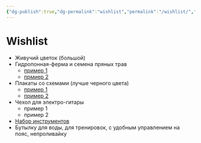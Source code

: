 ```yaml
---
{"dg-publish":true,"dg-permalink":"wishlist","permalink":"/wishlist/","tags":["site"]}
---
```




<div class="transclusion internal-embed is-loaded"><div class="markdown-embed">





# Wishlist

- Живучий цветок (большой)
- Гидропонная-ферма и семена пряных трав
	- [пример 1](https://market.yandex.ru/product--gidroponnaia-ustanovka-hobbyfarm-8-iacheek/939345333?cpc=8OjovqP32121Or8hJ7dM_yAJsbgI9r3hhe_KRB8mlxsKITT4Y_8gHGfB3TDJuc_xAiLbUrU5XmfJYhq4eNDiXP7eAU92VWFn4LW08Ns7BTkiGhu6l18VrUiWOf4gtduOMnWEOLBg2wwkEve5QIDXTSGFiKPqvN65g7M_sRU9oEiYXgltbq5rbw%2C%2C&sku=101299907636&do-waremd5=1Q4TM_vrxym2gm_wJuKBrg&cpa=1&nid=66627)
	- [прмиер 2](https://market.yandex.ru/product--gidroponnaia-ustanovka-hobbyfarm-dlia-sukkulentov-i-mkhov/939342777?cpc=sa4iW3BX_LJV-hXg-N8mYfUvA3IdVziRxxHCkui58Hg-ff9qUoeHhn592lja2KZvM1OrqU2UhiOXsCW-cKzW2zh19VgcS3ZtQnBLr6yagCo1AQEy1ERpZJdvZRgRCr_IRhZxl6T-JHld2w5P8T_n49VMlHz3wl-2Ng-IPlQu_ioP-O2ybPJqhg%2C%2C&sku=101300414368&do-waremd5=RxSMQxMeYTCFMpaCJNYrBA&cpa=1&nid=66627)
- Плакаты со схемами (лучше черного цвета)
	- [пример 1](https://www.ozon.ru/product/interernyy-poster-patentnyy-chertezh-skandinavskogo-plakatnogo-proigryvatelya-kartina-dekor-na-511123170/?asb=n0pjQAaK0g98mIu2ajUHucZH7XX4Hl5ocOUYXhsM8j89EjLK97ES94VnXxdSNOTO&asb2=jj6P2Xb3_aHtTVZoKXHuoSyzuX5CpVdn-D9WRzR4QW-rmrvpQ_pJQQj5DCv5LMOSOjocq2ROLegwUULTsxvCsux9voGnRtO4O75XdihyjSh41nYLeVDlY28yxVfTVws51bKfDHHZNWUmKKdw9h5uqw&keywords=%D0%BF%D0%BE%D1%81%D1%82%D0%B5%D1%80+%D1%87%D0%B5%D1%80%D1%82%D0%B5%D0%B6&sh=SxwN_q2jHA)
	- [пример 2](https://www.ozon.ru/product/poster-karta-hogvartsa-482019928/?asb=YRPaEEcooZpmFi7pgXlxP9t%252Bxes3h0GBUgWkuC3288CiXRgTuq6WhfESpUjlTQrh&asb2=VUKclW6INCjAhj4SYIECSdKKGlAbtNrk1xcpMPP7uJZU4VaTBhlHePxEfXCV1st-RvvibDyZjOQZOKNFvHD42kYhHMG5YWv-01qEflJF9ajDaXT13w2Uhx-AXhNBl36-qDmeOGqEhh7HasilVC5gfg&keywords=%D0%BF%D0%BE%D1%81%D1%82%D0%B5%D1%80+%D0%B8%D0%B7+%D0%BA%D1%80%D0%B0%D1%84%D1%82+%D0%B1%D1%83%D0%BC%D0%B0%D0%B3%D0%B8&sh=SxwN_h2BdQ)
- Чехол для электро-гитары
	- пример 1
	- пример 2
- [Набор инструментов](https://market.yandex.ru/product--nabor-instrumentov-xiaomi-miiiw-toolkit-17-predm/665592256?cpc=wTvFVjwYViZg-CKeHSkgznq8ZQE3ODB7s0N6YvseQUENcq7MrnXPL1XINxIhEaqiGqXoqQLvQTZuDUp-PcftaMG65NKhUWDnMevPjFqVZWbydyqberoq4OJEJv7koJ99RmF8aYPXmntN8vmF9FFgLptqVqyPHBbvf6qeolo6TCUlCDEklqfhrA%2C%2C&sku=100938795145&offerid=0NFBEEx2mLcAT1IHH-mDmg&cpa=1)
- Бутылку для воды, для тренировок, с удобным управлением на пояс, непроливайку

</div></div>

